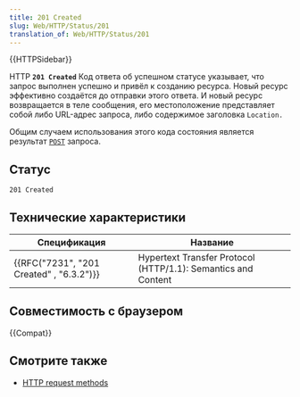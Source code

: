 ```yaml
---
title: 201 Created
slug: Web/HTTP/Status/201
translation_of: Web/HTTP/Status/201
---
```

{{HTTPSidebar}}

HTTP **`201 Created`** Код ответа об успешном статусе указывает, что запрос выполнен успешно и привёл к созданию ресурса. Новый ресурс эффективно создаётся до отправки этого ответа. И новый ресурс возвращается в теле сообщения, его местоположение представляет собой либо URL-адрес запроса, либо содержимое заголовка `Location.`

Общим случаем использования этого кода состояния является результат [`POST`](/ru/docs/Web/HTTP/Methods/POST) запроса.

## Статус

```
201 Created
```

## Технические характеристики

| Спецификация                                         | Название                                                      |
| ---------------------------------------------------- | ------------------------------------------------------------- |
| {{RFC("7231", "201 Created" , "6.3.2")}} | Hypertext Transfer Protocol (HTTP/1.1): Semantics and Content |

## Совместимость с браузером

{{Compat}}

## Смотрите также

- [HTTP request methods](/ru/docs/Web/HTTP/Methods)
